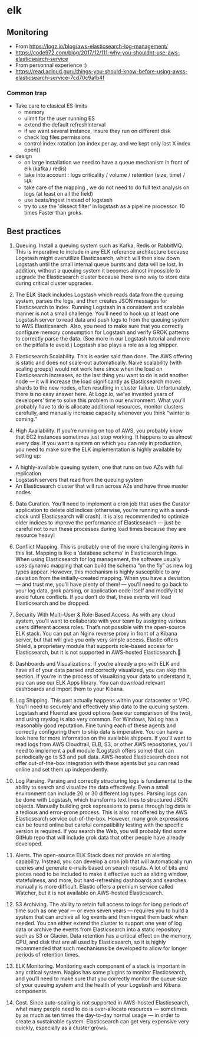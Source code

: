 # elk 

<!-- MACRO{toc|section=0|fromDepth=0|toDepth=3} -->


## Monitoring 

 * From https://logz.io/blog/aws-elasticsearch-log-management/
 * https://code972.com/blog/2017/12/111-why-you-shouldnt-use-aws-elasticsearch-service
 * From personnal experience :)
 * https://read.acloud.guru/things-you-should-know-before-using-awss-elasticsearch-service-7cd70c9afb4f
 
 
 
### Common trap 

 - Take care to clasical ES limits 
    - memory 
	- ulimit for the user running ES
	- extend the default refreshInterval
	- if we want several instance, insure they run on different disk
	- check log files permissions
    - control index rotation (on index per ay, and we kept only last X index open))
 - design 
   - on large installation we need to have a queue mechanism in front of elk (kafka / redis)
   - take into account : logs criticality / volume / retention (size, time) / HA
   - take care of the mapping , we do not need to do full text analysis on logs (at least on all the field)
   - use beats/ingest instead of logstash 
   - try to use the 'dissect filter' in logstash as a pipeline processor.  10 times Faster than groks.


## Best practices 

 1. Queuing. Install a queuing system such as Kafka, Redis or RabbitMQ. This is imperative to include in any ELK reference architecture because Logstash might overutilize Elasticsearch, which will then slow down Logstash until the small internal queue bursts and data will be lost. In addition, without a queuing system it becomes almost impossible to upgrade the Elasticsearch cluster because there is no way to store data during critical cluster upgrades.
 
 2. The ELK Stack includes Logstash which reads data from the queuing system, parses the logs, and then creates JSON messages for Elasticsearch to index. Running Logstash in a consistent and scalable manner is not a small challenge. You’ll need to hook up at least one Logstash server to read data and push logs to from the queuing system to AWS Elasticsearch. Also, you need to make sure that you correctly configure memory consumption for Logstash and verify GROK patterns to correctly parse the data. (See more in our Logstash tutorial and more on the pitfalls to avoid.) Logstash also plays a role as a log shipper.

 3. Elasticsearch Scalability. This is easier said than done. The AWS offering is static and does not scale-out automatically. Naive scalability (with scaling groups) would not work here since when the load on Elasticsearch increases, so the last thing you want to do is add another node — it will increase the load significantly as Elasticsearch moves shards to the new nodes, often resulting in cluster failure. Unfortunately, there is no easy answer here. At Logz.io, we’ve invested years of developers’ time to solve this problem in our environment. What you’ll probably have to do is allocate additional resources, monitor clusters carefully, and manually increase capacity whenever you think “winter is coming.”

 4. High Availability. If you’re running on top of AWS, you probably know that EC2 instances sometimes just stop working. It happens to us almost every day. If you want a system on which you can rely in production, you need to make sure the ELK implementation is highly available by setting up:
   - A highly-available queuing system, one that runs on two AZs with full replication
   - Logstash servers that read from the queuing system
   - An Elasticsearch cluster that will run across AZs and have three master nodes

 5. Data Curation. You’ll need to implement a cron job that uses the Curator application to delete old indices (otherwise, you’re running with a sand-clock until Elasticsearch will crash). It is also recommended to optimize older indices to improve the performance of Elasticsearch — just be careful not to run these processes during load times because they are resource heavy!

 6. Conflict Mapping. This is probably one of the more challenging items in this list. Mapping is like a ‘database schema’ in Elasticsearch lingo. When using Elasticsearch for log management, the software usually uses dynamic mapping that can build the schema “on the fly” as new log types appear. However, this mechanism is highly susceptible to any deviation from the initially-created mapping. When you have a deviation — and trust me, you’ll have plenty of them! — you’ll need to go back to your log data, grok parsing, or application code itself and modify it to avoid future conflicts. If you don’t do that, these events will load Elasticsearch and be dropped.

 7. Security With Multi-User & Role-Based Access. As with any cloud system, you’ll want to collaborate with your team by assigning various users different access roles. That’s not possible with the open-source ELK stack. You can put an Nginx reverse proxy in front of a Kibana server, but that will give you only very simple access. Elastic offers Shield, a proprietary module that supports role-based access for Elasticsearch, but it is not supported in AWS-hosted Elasticsearch.

 8. Dashboards and Visualizations. If you’re already a pro with ELK and have all of your data parsed and correctly visualized, you can skip this section. If you’re in the process of visualizing your data to understand it, you can use our ELK Apps library. You can download relevant dashboards and import them to your Kibana.

 9. Log Shipping. This part actually happens within your datacenter or VPC. You’ll need to securely and effectively ship data to the queuing system. Logstash and Fluentd are good options (see our comparison of the two), and using rsyslog is also very common. For Windows, NxLog has a reasonably good reputation. Fine tuning each of these agents and correctly configuring them to ship data is imperative. You can have a look here for more information on the available shippers. If you’ll want to read logs from AWS Cloudtrail, ELB, S3, or other AWS repositories, you’ll need to implement a pull module (Logstash offers some) that can periodically go to S3 and pull data. AWS-hosted Elasticsearch does not offer out-of-the-box integration with these agents but you can read online and set them up independently.

 10. Log Parsing. Parsing and correctly structuring logs is fundamental to the ability to search and visualize the data effectively. Even a small environment can include 20 or 30 different log types. Parsing logs can be done with Logstash, which transforms text lines to structured JSON objects. Manually building grok expressions to parse through log data is a tedious and error-prone process. This is also not offered by the AWS Elasticsearch service out-of-the-box. However, many grok expressions can be found online but careful compatibility testing with the specific version is required. If you search the Web, you will probably find some GitHub repo that will include grok data that other people have already developed.

 11. Alerts. The open-source ELK Stack does not provide an alerting capability. Instead, you can develop a cron job that will automatically run queries and generate e-mails based on search results. A lot of bits and pieces need to be included to make it effective such as sliding window, statefulness, and more, but hard-refreshing dashboards and searches manually is more difficult. Elastic offers a premium service called Watcher, but it is not available on AWS-hosted Elasticsearch.

 12. S3 Archiving. The ability to retain full access to logs for long periods of time such as one year — or even seven years — requires you to build a system that can archive all log events and then ingest them back when needed. You can either extend the cluster to support one year of log data or archive the events from Elasticsearch into a static repository such as S3 or Glacier. Data retention has a critical effect on the memory, CPU, and disk that are all used by Elasticsearch, so it is highly recommended that such mechanisms be developed to allow for longer periods of retention times.

 13. ELK Monitoring. Monitoring each component of a stack is important in any critical system. Nagios has some plugins to monitor Elasticsearch, and you’ll need to make sure that you correctly monitor the queue size of your queuing system and the health of your Logstash and Kibana components.

 14. Cost. Since auto-scaling is not supported in AWS-hosted Elasticsearch, what many people need to do is over-allocate resources — sometimes by as much as ten times the day-to-day normal usage — in order to create a sustainable system. Elasticsearch can get very expensive very quickly, especially as a cluster grows.


